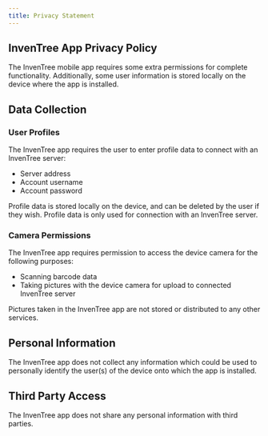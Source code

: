```yaml
---
title: Privacy Statement
---
```


## InvenTree App Privacy Policy

The InvenTree mobile app requires some extra permissions for complete functionality. Additionally, some user information is stored locally on the device where the app is installed.

## Data Collection

### User Profiles

The InvenTree app requires the user to enter profile data to connect with an InvenTree server:

- Server address
- Account username
- Account password

Profile data is stored locally on the device, and can be deleted by the user if they wish. Profile data is only used for connection with an InvenTree server.

### Camera Permissions

The InvenTree app requires permission to access the device camera for the following purposes:

- Scanning barcode data
- Taking pictures with the device camera for upload to connected InvenTree server

Pictures taken in the InvenTree app are not stored or distributed to any other services.

## Personal Information

The InvenTree app does not collect any information which could be used to personally identify the user(s) of the device onto which the app is installed.

## Third Party Access

The InvenTree app does not share any personal information with third parties.
